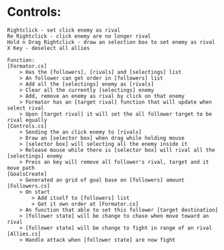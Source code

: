 # Controls:
	Rightclick - set click enemy as rival
	Re Rightclick - click enemy are no longer rival
	Hold n Drag Rightclick - draw an selection box to set enemy as rival
	X Key - deselect all allies
	
	Function:
	[Formator.cs]
		> Has the [followers], [rivals] and [selectings] list
		> An follower can get order in [followers] list
		> Add all the [selectings] enemy as [rivals]
		> Clear all the currently [selectings] enemy
		> Add, remove an enemy as rival by click on that enemy
		> Formator has an [target rival] function that will update when select rival
		> Upon [target rival] it will set the all follower target to be rival equally
	[Controls.cs]
		> Sending the an click enemy to [rivals]
		> Draw an [selector box] when drag while holding mouse
		> [selector box] will selecting all the enemy inside it
		> Release mouse while there is [selector box] will rival all the [selectings] enemy
		> Press an key will remove all follower's rival, target and it move path
	[GoalsCreate]
		> Generated an grid of goal base on [followers] amount
	[Followers.cs]
		> On start
			> Add itself to [followers] list
			> Get it own order at [Formator.cs]
		> An function that able to set this follower [target destination]
		> [follower state] will be change to chase when move toward an rival
		> [follower state] will be change to fight in range of an rival
	[Allies.cs]
		> Handle attack when [follower state] are now fight